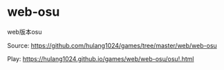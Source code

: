 # web-osu
web版本osu

Source: https://github.com/hulang1024/games/tree/master/web/web-osu

Play: https://hulang1024.github.io/games/web/web-osu/osu!.html
